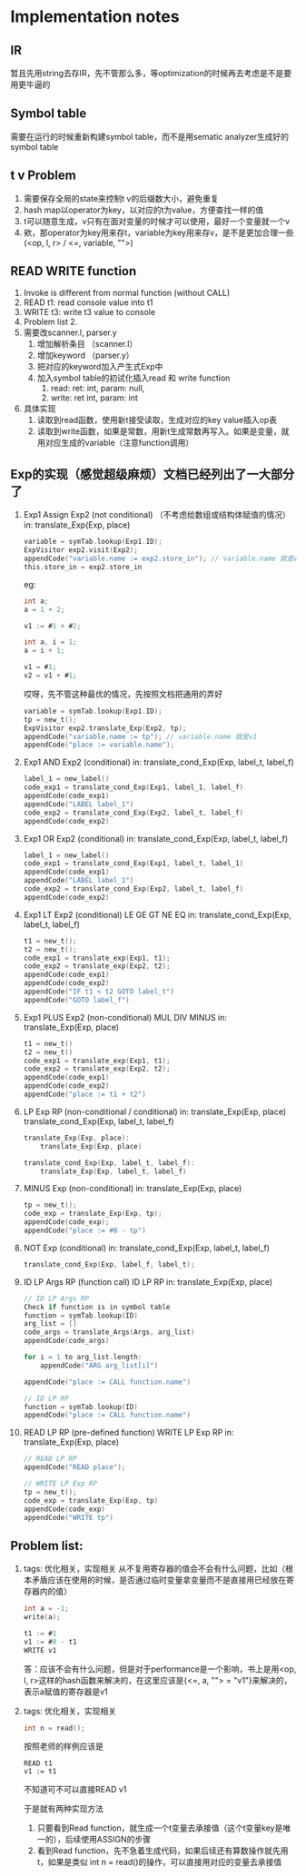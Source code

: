 # Implementation notes

## IR

暂且先用string去存IR，先不管那么多，等optimization的时候再去考虑是不是要用更牛逼的

## Symbol table
需要在运行的时候重新构建symbol table，而不是用sematic analyzer生成好的symbol table

## t v Problem
1. 需要保存全局的state来控制t v的后缀数大小，避免重复
2. hash map以operator为key，以对应的t为value，方便查找一样的值
3. t可以随意生成，v只有在面对变量的时候才可以使用，最好一个变量就一个v
4. 欸，那operator为key用来存t，variable为key用来存v，是不是更加合理一些(<op, l, r> / <=, variable, "">)

## READ WRITE function

1. Invoke is different from normal function (without CALL)
2. READ t1: read console value into t1
3. WRITE t3: write t3 value to console
4. Problem list 2.
5. 需要改scanner.l, parser.y
    1. 增加解析条目 （scanner.l）
    2. 增加keyword （parser.y）
    3. 把对应的keyword加入产生式Exp中
    4. 加入symbol table的初试化插入read 和 write function
        1. read: ret: int,  param: null, 
        2. write: ret int, param: int
6. 具体实现
    1. 读取到read函数，使用新t接受读取，生成对应的key value插入op表
    2. 读取到write函数，如果是常数，用新t生成常数再写入。如果是变量，就用对应生成的variable（注意function调用）
    
## Exp的实现（感觉超级麻烦）文档已经列出了一大部分了
1. Exp1 Assign Exp2 (not conditional)
    （不考虑给数组或结构体赋值的情况） 
    in: translate_Exp(Exp, place)
    ```c
    variable = symTab.lookup(Exp1.ID);
    ExpVisitor exp2.visit(Exp2);
    appendCode("variable.name := exp2.store_in"); // variable.name 就是v1
    this.store_in = exp2.store_in
    ```
    eg:
    ```c
    int a;
    a = 1 + 2;
    
    v1 := #1 + #2;
    ```
    ```c
    int a, i = 1;
    a = i + 1;
    
    v1 = #1;
    v2 = v1 + #1;
    ```
    哎呀，先不管这种最优的情况，先按照文档把通用的弄好
    ```c
    variable = symTab.lookup(Exp1.ID);
    tp = new_t();
    ExpVisitor exp2.translate_Exp(Exp2, tp);
    appendCode("variable.name := tp"); // variable.name 就是v1
    appendCode("place := variable.name");
    ```
2. Exp1 AND Exp2 (conditional)
    in: translate_cond_Exp(Exp, label_t, label_f)
    ```c
    label_1 = new_label()
    code_exp1 = translate_cond_Exp(Exp1, label_1, label_f)
    appendCode(code_exp1)
    appendCode("LABEL label_1")
    code_exp2 = translate_cond_Exp(Exp2, label_t, label_f)
    appendCode(code_exp2)
    ```
3. Exp1 OR Exp2 (conditional)
    in: translate_cond_Exp(Exp, label_t, label_f)
    ```c
    label_1 = new_label()
    code_exp1 = translate_cond_Exp(Exp1, label_t, label_1)
    appendCode(code_exp1)
    appendCode("LABEL label_1")
    code_exp2 = translate_cond_Exp(Exp2, label_t, label_f)
    appendCode(code_exp2)
    ```
4. Exp1 LT Exp2 (conditional) LE GE GT NE EQ
    in: translate_cond_Exp(Exp, label_t, label_f)
    ```c
    t1 = new_t();
    t2 = new_t();
    code_exp1 = translate_exp(Exp1, t1);
    code_exp2 = translate_exp(Exp2, t2);
    appendCode(code_exp1)
    appendCode(code_exp2)
    appendCode("IF t1 < t2 GOTO label_t")
    appendCode("GOTO label_f")
    ```
5. Exp1 PLUS Exp2 (non-conditional) MUL DIV MINUS
    in: translate_Exp(Exp, place)
    ```c
    t1 = new_t()
    t2 = new_t()
    code_exp1 = translate_exp(Exp1, t1);
    code_exp2 = translate_exp(Exp2, t2);
    appendCode(code_exp1)
    appendCode(code_exp2)
    appendCode("place := t1 + t2")
    ```
6. LP Exp RP (non-conditional / conditional)
    in: translate_Exp(Exp, place)  
        translate_cond_Exp(Exp, label_t, label_f)
    ```c
    translate_Exp(Exp, place):
        translate_Exp(Exp, place)
    
    translate_cond_Exp(Exp, label_t, label_f):
        translate_Exp(Exp, label_t, label_f)
    ```
        
7. MINUS Exp (non-conditional)
    in: translate_Exp(Exp, place)
    ```c
    tp = new_t();
    code_exp = translate_Exp(Exp, tp);
    appendCode(code_exp);
    appendCode("place := #0 - tp")
    ```
8. NOT Exp (conditional)
    in: translate_cond_Exp(Exp, label_t, label_f)
    ```c
    translate_cond_Exp(Exp, label_f, label_t);
    ```
9. ID LP Args RP (function call) ID LP RP
    in: translate_Exp(Exp, place)
    ```c
    // ID LP Args RP
    Check if function is in symbol table
    function = symTab.lookup(ID)
    arg_list = []
    code_args = translate_Args(Args, arg_list)
    appendCode(code_args)
    
    for i = 1 to arg_list.length:
        appendCode("ARG arg_list[i]")
    
    appendCode("place := CALL function.name")
    
    // ID LP RP
    function = symTab.lookup(ID)
    appendCode("place := CALL function.name")
    ```

10. READ LP RP (pre-defined function) WRITE LP Exp RP
    in: translate_Exp(Exp, place)
    ```c
    // READ LP RP
    appendCode("READ place");
    
    // WRITE LP Exp RP
    tp = new_t();
    code_exp = translate_Exp(Exp, tp)
    appendCode(code_exp)
    appendCode("WRITE tp")
    ```

## Problem list:
1. tags: 优化相关，实现相关
    从不复用寄存器的值会不会有什么问题，比如（根本矛盾应该在使用的时候，是否通过临时变量拿变量而不是直接用已经放在寄存器内的值）  
    ```c
    int a = -1;
    write(a);
    
    t1 := #1
    v1 := #0 - t1
    WRITE v1
    ```
    答：应该不会有什么问题，但是对于performance是一个影响，书上是用<op, l, r>这样的hash函数来解决的，在这里应该是{<=, a, ""> = "v1"}来解决的，表示a赋值的寄存器是v1 
    
2. tags: 优化相关，实现相关
   ```c
   int n = read();
   ```
   按照老师的样例应该是
   ```
   READ t1
   v1 := t1
   ```
   不知道可不可以直接READ v1
   
   于是就有两种实现方法  
   1. 只要看到Read function，就生成一个t变量去承接值（这个t变量key是唯一的），后续使用ASSIGN的步骤  
   2. 看到Read function，先不急着生成代码，如果后续还有算数操作就先用t，如果是类似 int n = read()的操作，可以直接用对应的变量去承接值
